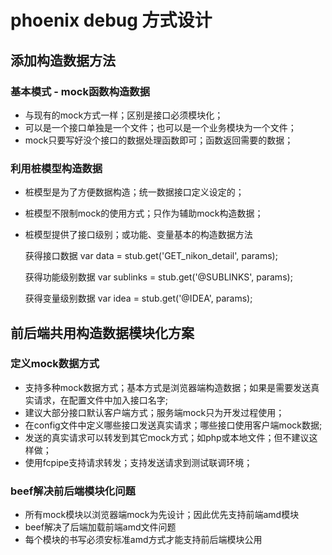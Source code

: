 # phoenix debug 方式设计

## 添加构造数据方法

### 基本模式 - mock函数构造数据
- 与现有的mock方式一样；区别是接口必须模块化；
- 可以是一个接口单独是一个文件；也可以是一个业务模块为一个文件；
- mock只要写好没个接口的数据处理函数即可；函数返回需要的数据；

### 利用桩模型构造数据
- 桩模型是为了方便数据构造；统一数据接口定义设定的；
- 桩模型不限制mock的使用方式；只作为辅助mock构造数据；
- 桩模型提供了接口级别；或功能、变量基本的构造数据方法
  
  获得接口数据
  var data = stub.get('GET_nikon_detail', params);

  获得功能级别数据
  var sublinks = stub.get('@SUBLINKS', params);

  获得变量级别数据
  var idea = stub.get('@IDEA', params);


## 前后端共用构造数据模块化方案
### 定义mock数据方式
- 支持多种mock数据方式；基本方式是浏览器端构造数据；如果是需要发送真实请求，在配置文件中加入接口名字;
- 建议大部分接口默认客户端方式；服务端mock只为开发过程使用；
- 在config文件中定义哪些接口发送真实请求；哪些接口使用客户端mock数据;
- 发送的真实请求可以转发到其它mock方式；如php或本地文件；但不建议这样做；
- 使用fcpipe支持请求转发；支持发送请求到测试联调环境；

### beef解决前后端模块化问题
- 所有mock模块以浏览器端mock为先设计；因此优先支持前端amd模块
- beef解决了后端加载前端amd文件问题
- 每个模块的书写必须安标准amd方式才能支持前后端模块公用
### 
